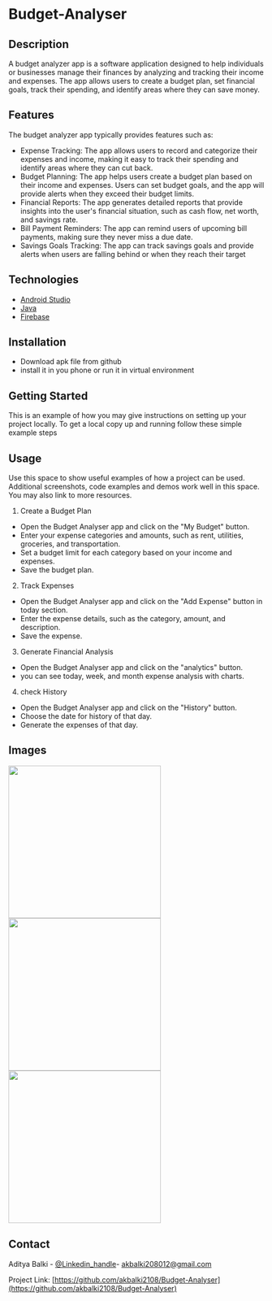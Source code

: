# Budget-Analyser

## Description

A budget analyzer app is a software application designed to help individuals or businesses manage their finances by analyzing and tracking their income and expenses. The app allows users to create a budget plan, set financial goals, track their spending, and identify areas where they can save money.


## Features

The budget analyzer app typically provides features such as:
* Expense Tracking: The app allows users to record and categorize their expenses and income, making it easy to track their spending and identify areas where they can cut back.
* Budget Planning: The app helps users create a budget plan based on their income and expenses. Users can set budget goals, and the app will provide alerts when they exceed their budget limits.
* Financial Reports: The app generates detailed reports that provide insights into the user's financial situation, such as cash flow, net worth, and savings rate.
* Bill Payment Reminders: The app can remind users of upcoming bill payments, making sure they never miss a due date.
* Savings Goals Tracking: The app can track savings goals and provide alerts when users are falling behind or when they reach their target

## Technologies
* [Android Studio](https://developer.android.com/studio)
* [Java](https://www.java.com/en/)
* [Firebase](https://firebase.google.com/)

## Installation
* Download apk file from github
* install it in you phone or run it in virtual environment

## Getting Started
This is an example of how you may give instructions on setting up your project locally.
To get a local copy up and running follow these simple example steps


## Usage

Use this space to show useful examples of how a project can be used. Additional screenshots, code examples and demos work well in this space. You may also link to more resources.

1. Create a Budget Plan
* Open the Budget Analyser app and click on the "My Budget" button.
* Enter your expense categories and amounts, such as rent, utilities, groceries, and transportation.
* Set a budget limit for each category based on your income and expenses.
* Save the budget plan.

2. Track Expenses
* Open the Budget Analyser app and click on the "Add Expense" button in today section.
* Enter the expense details, such as the category, amount, and description.
* Save the expense.

3. Generate Financial Analysis
* Open the Budget Analyser app and click on the "analytics" button.
* you can see today, week, and month expense analysis with charts.

4. check History
* Open the Budget Analyser app and click on the "History" button.
* Choose the date for history of that day.
* Generate the expenses of that day.


## Images

<img src="https://user-images.githubusercontent.com/87495895/226631529-6951c582-35c5-444d-970c-7b5e9a60b7b0.png"  height="300">

<img src="https://user-images.githubusercontent.com/87495895/226631599-d331b8e9-6f17-45da-8271-8242c908b8d5.png"  height="300">

<img src="https://user-images.githubusercontent.com/87495895/226631563-78a0ba3c-bc7a-4797-9690-63b421fe6582.png"  height="300">

<!-- CONTACT -->
## Contact

Aditya Balki - [@Linkedin_handle](https://www.linkedin.com/in/aditya-balki-586454217)- akbalki208012@gmail.com

Project Link: [https://github.com/akbalki2108/Budget-Analyser](https://github.com/akbalki2108/Budget-Analyser)
